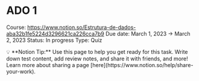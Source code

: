 # ADO 1

Course: https://www.notion.so/Estrutura-de-dados-aba32b1fe5224d3296621ca226cca7b9
Due date: March 1, 2023 → March 2, 2023
Status: In progress
Type: Quiz

<aside>
💡 **Notion Tip:** Use this page to help you get ready for this task. Write down test content, add review notes, and share it with friends, and more! Learn more about sharing a page [here](https://www.notion.so/help/share-your-work).

</aside>
